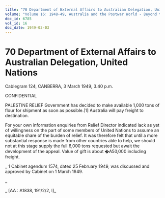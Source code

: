 ```yaml
---
title: "70 Department of External Affairs to Australian Delegation, United Nations"
volume: "Volume 16: 1948-49, Australia and the Postwar World - Beyond the Region"
doc_id: 6785
vol_id: 16
doc_date: 1949-03-03
---
```


# 70 Department of External Affairs to Australian Delegation, United Nations

Cablegram 124, CANBERRA, 3 March 1949, 3.40 p.m.

CONFIDENTIAL

PALESTINE RELIEF Government has decided to make available 1,000 tons of flour for shipment as soon as possible.[1] Australia will pay freight to destination.

For your own information enquiries from Relief Director indicated lack as yet of willingness on the part of some members of United Nations to assume an equitable share of the burden of relief. It was therefore felt that until a more substantial response is made from other countries able to help, we should not at this stage supply the full 6,000 tons requested but await the development of the appeal. Value of gift is about �A50,000 including freight.

_ 1 Cabinet agendum 1574, dated 25 February 1949, was discussed and approved by Cabinet on 1 March 1949.

_

_ [AA : A1838, 191/2/2, I]_
